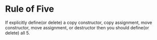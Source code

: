 # Rule of Five

If explicitly define(or delete) a copy constructor, copy assignment, move constructor, move assignment, or destructor then you should define(or delete) all 5.